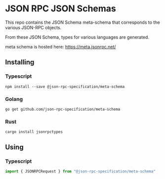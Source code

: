 # JSON RPC JSON Schemas

This repo contains the JSON Schema meta-schema that corresponds to the various JSON-RPC objects.

From these JSON Schema, types for various languages are generated.

meta schema is hosted here: https://meta.jsonrpc.net/

## Installing

### Typescript

`npm install --save @json-rpc-specification/meta-schema`

### Golang

`go get github.com/json-rpc-specification/meta-schema`


### Rust

`cargo install jsonrpctypes`

## Using

### Typescript
```typescript
import { JSONRPCRequest } from "@json-rpc-specification/meta-schema"
```
